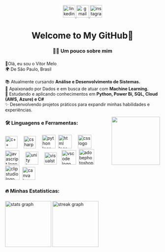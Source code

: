 ###


<div align="center">
  <a href="https://www.linkedin.com/in/oficialvitormelo/" target="_blank">
    <img src="https://github.com/user-attachments/assets/307fee2e-03d5-4572-bb17-eac1874b2af4" height="40" alt="linkedin logo"  />
  </a>
  <a href="mailto:vitormeloemprego@gmail.com">
    <img src="https://github.com/user-attachments/assets/bf934555-69cf-4557-97bb-748193e182f8" height="40" alt="gmail logo"  />
  </a>
  <a href="https://www.instagram.com/oficialvitormelo/" target="_blank">
    <img src="https://github.com/user-attachments/assets/44a69b49-8b7a-4ded-ab08-8352728285d6" height="40" alt="instagram logo"  />

  </a>
</div>

###

<h1 align="center">Welcome to My GitHub👋</h1>

###

<h3 align="center">👨‍💻 Um pouco sobre mim</h3> 

###

<p align="left">
  💙Olá, eu sou o Vitor Melo
  <br>🌍 De São Paulo, Brasil<br>
  <br>📚 Atualmente cursando <strong>Análise e Desenvolvimento de Sistemas.</strong>
  <br>💭 Apaixonado por Dados e em busca de atuar com <strong>Machine Learning.</strong>
  <br>🎯 Estudando e aplicando conhecimentos em <strong> Python, Power Bi, SQL, Cloud (AWS, Azure) e C# </strong>
  <br>✨ Desenvolvendo projetos práticos para expandir minhas habilidades e experiências.</p> 

<img align="right" height="157" src="https://art.ngfiles.com/images/6398000/6398215_1650301_acecre4m_sonic-mania-adventures-pixel-style.6180260560ce4141f640e4001a2690ec.webp?f1737851681"  />

###

<h3 align="left">🛠 Linguagens e Ferramentas:</h3>

###

<div align="left">
  <img src="https://github.com/user-attachments/assets/ef351be2-4369-4ba8-a4c7-d8336176b349" height="40" alt="c++ logo"  />
  <img width="12" />
  <img src="https://github.com/user-attachments/assets/a967ec37-2eea-42de-b4ce-848db4fbe249" height="40" alt="csharp logo"  />
  <img width="12" />
  <img src="https://github.com/user-attachments/assets/2f8b1651-3e46-4293-a330-4802cf7e7bd8" height="44" alt="python logo"  />
  <img width="1" />
  <img src="https://github.com/user-attachments/assets/91d46853-a0fd-4986-a614-7c32805fd0d7" height="44" alt="html logo"  />
  <img width="12" />
  <img src="https://github.com/user-attachments/assets/a91fecb4-969b-4bfa-bd65-b391193b7ea0" height="44" alt="css logo"  />
  <img width="12" />
  <img src="https://github.com/user-attachments/assets/cea9fe62-6a09-4cf3-9476-f816eee14e0b" height="46" alt="javascript logo"  />
  <img width="12" />
  <img src="https://github.com/user-attachments/assets/ccdcd904-7db3-433d-ba5e-ee4ad49190c8" height="42" alt="unity logo"  />
  <img width="12" />
  <img src="https://github.com/user-attachments/assets/a1f34625-6f99-48c8-a49a-5d680f189fdd" height="40" alt="visualstudio logo"  />
  <img width="8" />
  <img src="https://github.com/user-attachments/assets/fab1da87-6df4-49fe-b477-57c2f759cd0c" height="47" alt="vscode logo"/>
  <img width="1" />
  <img src="https://github.com/user-attachments/assets/2d448fa0-5215-4002-9f0a-609cc4b6f58e" height="50" alt="adobephotoshop logo"  />
  <img width="1" />
  <img src="https://github.com/user-attachments/assets/959e840a-92f3-4d35-b2f8-069a8db6396d" height="47" alt="clip studio logo"  />
  <img width="1" />
  <img src="https://github.com/user-attachments/assets/361af64f-dadf-461d-8146-90947a1f9a92" height="42" alt="canva logo"  />
  <img width="8" />
  
</div>

###

<h3 align="left">🔥   Minhas Estatísticas:</h3>

###

  <div align="left">
  <img src="https://github-readme-stats.vercel.app/api?username=VitorMelo19&hide_title=false&hide_rank=false&show_icons=true&include_all_commits=true&count_private=true&disable_animations=false&theme=react&locale=pt-br&hide_border=false&order=1" height="150" alt="stats graph"  />
  <img src="https://streak-stats.demolab.com?user=VitorMelo19&locale=pt-br&mode=daily&theme=react&hide_border=false&border_radius=5&order=3" height="150" alt="streak graph"  /> <br>
</div>

###
